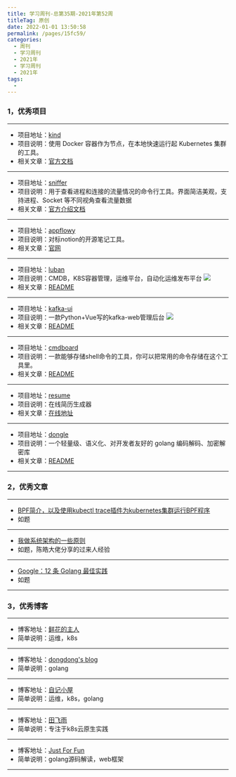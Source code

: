 ```yaml
---
title: 学习周刊-总第35期-2021年第52周
titleTag: 原创
date: 2022-01-01 13:50:58
permalink: /pages/15fc59/
categories:
  - 周刊
  - 学习周刊
  - 2021年
  - 学习周刊
  - 2021年
tags:
  - 
---
```


### 1，优秀项目
  
---
- 项目地址：[kind](https://github.com/kubernetes-sigs/kind)
- 项目说明：使用 Docker 容器作为节点，在本地快速运行起 Kubernetes 集群的工具。
- 相关文章：[官方文档](https://kind.sigs.k8s.io/)
---
- 项目地址：[sniffer](https://github.com/chenjiandongx/sniffer)
- 项目说明：用于查看进程和连接的流量情况的命令行工具。界面简洁美观，支持进程、Socket 等不同视角查看流量数据
- 相关文章：[官方介绍文档](https://chenjiandongx.me/2021/11/17/sniffer-network-traffic/)
---
- 项目地址：[appflowy](https://github.com/AppFlowy-IO/appflowy)
- 项目说明：对标notion的开源笔记工具。
- 相关文章：[官网](https://www.appflowy.io/)
---
- 项目地址：[luban](https://github.com/dnsjia/luban)
- 项目说明：CMDB，K8S容器管理，运维平台，自动化运维发布平台
	![](http://t.eryajf.net/imgs/2021/12/2043ec50853239dd.jpeg)
- 相关文章：[README](https://github.com/dnsjia/luban#readme)
---
- 项目地址：[kafka-ui](https://github.com/provectus/kafka-ui)
- 项目说明：一款Python+Vue写的kafka-web管理后台
	![](http://t.eryajf.net/imgs/2021/12/017172856f3f922f.png)
- 相关文章：[README](https://github.com/provectus/kafka-ui#readme)
---
- 项目地址：[cmdboard](https://github.com/pharuq/cmdboard)
- 项目说明：一款能够存储shell命令的工具，你可以把常用的命令存储在这个工具里。
- 相关文章：[README](https://github.com/pharuq/cmdboard#readme)
---
- 项目地址：[resume](https://github.com/visiky/resume)
- 项目说明：在线简历生成器
- 相关文章：[在线地址](https://visiky.github.io/resume/)
---
- 项目地址：[dongle](https://github.com/golang-module/dongle)
- 项目说明：一个轻量级、语义化、对开发者友好的 golang 编码解码、加密解密库
- 相关文章：[README](https://github.com/golang-module/dongle/blob/main/README.cn.md)
---

### 2，优秀文章

---
- [BPF简介，以及使用kubectl trace插件为kubernetes集群运行BPF程序](https://www.kubernetes.org.cn/5323.html)
- 如题
---
- [我做系统架构的一些原则](https://coolshell.cn/articles/21672.html/comment-page-1#comments)
- 如题，陈皓大佬分享的过来人经验
---
- [Google：12 条 Golang 最佳实践](https://mp.weixin.qq.com/s/JD5C2XadveECwdcUtIqoog)
- 如题
---

### 3，优秀博客

---
- 博客地址：[鲜花的主人](https://www.youqiqi.cn/)
- 简单说明：运维，k8s
---
- 博客地址：[dongdong's blog](https://chenjiandongx.me/)
- 简单说明：golang
---
- 博客地址：[自记小屋](https://www.ziji.work/)
- 简单说明：运维，k8s，golang
---
- 博客地址：[田飞雨](https://blog.tianfeiyu.com/)
- 简单说明：专注于k8s云原生实践
---
- 博客地址：[Just For Fun](https://www.charmcode.cn/)
- 简单说明：golang源码解读，web框架
---
